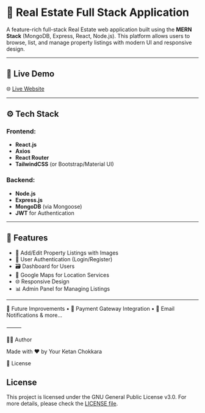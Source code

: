 # 🏡 Real Estate Full Stack Application

A feature-rich full-stack Real Estate web application built using the **MERN Stack** (MongoDB, Express, React, Node.js). This platform allows users to browse, list, and manage property listings with modern UI and responsive design.

---

## 🔗 Live Demo

🌐 [Live Website](https://real-estate-full-stack-project-1.onrender.com/listings)  

---

## ⚙️ Tech Stack

### Frontend:
- **React.js**
- **Axios**
- **React Router**
- **TailwindCSS** (or Bootstrap/Material UI)

### Backend:
- **Node.js**
- **Express.js**
- **MongoDB** (via Mongoose)
- **JWT** for Authentication

---

## 🚀 Features

- 📸 Add/Edit Property Listings with Images
- 👤 User Authentication (Login/Register)
- 🗃️ Dashboard for Users
- 📍 Google Maps  for Location Services
- 🌐 Responsive Design
- 📊 Admin Panel for Managing Listings

---

🧠 Future Improvements
	•	🏦 Payment Gateway Integration
	•	🔔 Email Notifications & more...

⸻

🧑‍💻 Author

Made with ❤️ by Your Ketan Chokkara

📜 License

## License

This project is licensed under the GNU General Public License v3.0.
For more details, please check the [LICENSE file](path/to/your/LICENSE).
